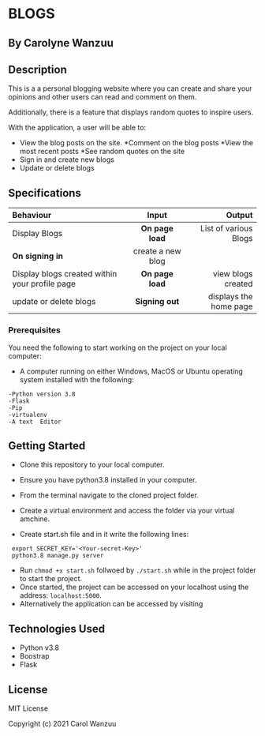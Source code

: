 # BLOGS

## By Carolyne Wanzuu

## Description
This is a a personal blogging website where you can create and share your opinions and other users can read and comment on them.

Additionally, there is a feature that displays random quotes to inspire  users. 



With the application, a user will be able to:

* View the blog posts on the site.
*Comment on the blog posts
*View the most recent posts
*See random quotes on the site
* Sign in and create new blogs
* Update or delete blogs

## Specifications
| Behaviour | Input | Output |
| :---------------- | :---------------: | ------------------: |
| Display Blogs | **On page load** | List of various Blogs|
**On signing in** | create a new blog|
| Display blogs created within your profile page | **On page load** | view blogs created |
| update or delete blogs| **Signing out** |displays the home page  |

### Prerequisites

You need the following to start working on the project on your local computer:

* A computer running on either Windows, MacOS or Ubuntu operating system installed with the following:

```
-Python version 3.8
-Flask
-Pip
-virtualenv
-A text  Editor
```

## Getting Started

* Clone this repository to your local computer.
* Ensure you have python3.8 installed in your computer.
* From the terminal navigate to the cloned project folder.
* Create a virtual environment and access the folder via your virtual amchine.

* Create start.sh file and in it write the following lines:
```
 export SECRET_KEY='<Your-secret-Key>'
 python3.8 manage.py server
```
* Run ```chmod +x start.sh``` follwoed by ``` ./start.sh ``` while in the project folder to start the project.
* Once started, the project can be accessed on your localhost using the address: ``` localhost:5000 ```.
* Alternatively the application can be accessed by visiting 

## Technologies Used

* Python v3.8
* Boostrap
* Flask


## License

MIT License

Copyright (c) 2021 Carol Wanzuu